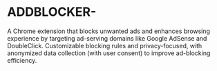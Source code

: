 # ADDBLOCKER-
A Chrome extension that blocks unwanted ads and enhances browsing experience by targeting ad-serving domains like Google AdSense and DoubleClick. Customizable blocking rules and privacy-focused, with anonymized data collection (with user consent) to improve ad-blocking efficiency.
